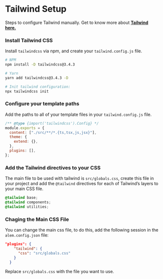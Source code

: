 # Tailwind Setup

Steps to configure Tailwind manually. Get to know more about [**Tailwind here.**](https://tailwindcss.com/)

### Install Tailwind CSS

Install `tailwindcss` via npm, and create your `tailwind.config.js` file.

```sh
# NPM
npm install -D tailwindcss@3.4.3
```

```sh
# Yarn
yarn add tailwindcss@3.4.3 -D
```

```sh
# Init tailwind configuration:
npx tailwindcss init
```

### Configure your template paths

Add the paths to all of your template files in your `tailwind.config.js` file.

```js
/** @type {import('tailwindcss').Config} */
module.exports = {
  content: ["./src/**/*.{ts,tsx,js,jsx}"],
  theme: {
    extend: {},
  },
  plugins: [],
};
```

### Add the Tailwind directives to your CSS

The main file to be used with tailwind is `src/globals.css`, create this file in your project and add the `@tailwind` directives for each of Tailwind’s layers to your main CSS file.

```css
@tailwind base;
@tailwind components;
@tailwind utilities;
```

### Chaging the Main CSS File

You can change the main css file, to do this, add the following session in the `alem.config.json` file:

```json
"plugins": {
    "tailwind": {
      "css": "src/globals.css"
    }
  }
```

Replace `src/globals.css` with the file you want to use.
